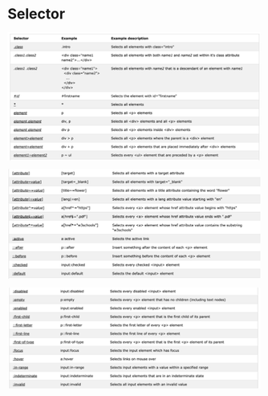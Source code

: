 # Selector

![](../.gitbook/assets/image.png)

![](../.gitbook/assets/image%20%2831%29.png)

![](../.gitbook/assets/image%20%2832%29.png)



